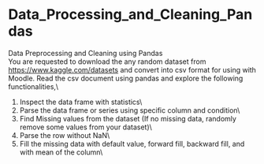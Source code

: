 # Data_Processing_and_Cleaning_Pandas

Data Preprocessing and Cleaning using Pandas\
You are requested to download the any random dataset from https://www.kaggle.com/datasets  and convert into csv format for using with Moodle. Read the csv document using pandas and explore the following functionalities,\

1. Inspect the data frame with statistics\
2. Parse the data frame or series using specific column and condition\
3. Find Missing values from the  dataset (If no missing data, randomly remove some values from your dataset)\
4. Parse the row without NaN\
5. Fill the missing data with default value, forward fill, backward fill, and with mean of the column\
